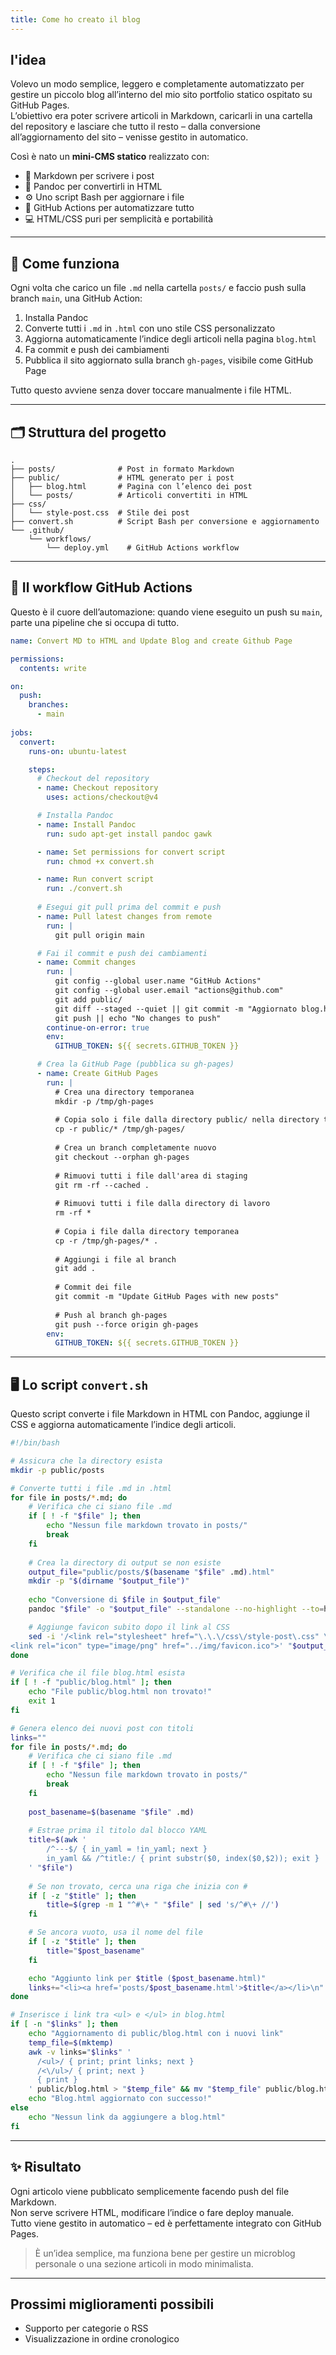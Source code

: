 ```yaml
---
title: Come ho creato il blog
---
```


<div class="content">

## l'idea

Volevo un modo semplice, leggero e completamente automatizzato per gestire un piccolo blog all’interno del mio sito portfolio statico ospitato su GitHub Pages.  
L’obiettivo era poter scrivere articoli in Markdown, caricarli in una cartella del repository e lasciare che tutto il resto – dalla conversione all’aggiornamento del sito – venisse gestito in automatico.

Così è nato un **mini-CMS statico** realizzato con:

- 📝 Markdown per scrivere i post
- 🔁 Pandoc per convertirli in HTML
- ⚙️ Uno script Bash per aggiornare i file
- 🤖 GitHub Actions per automatizzare tutto
- 💻 HTML/CSS puri per semplicità e portabilità

---

## 🚀 Come funziona

Ogni volta che carico un file `.md` nella cartella `posts/` e faccio push sulla branch `main`, una GitHub Action:

1. Installa Pandoc
2. Converte tutti i `.md` in `.html` con uno stile CSS personalizzato
3. Aggiorna automaticamente l’indice degli articoli nella pagina `blog.html`
4. Fa commit e push dei cambiamenti
5. Pubblica il sito aggiornato sulla branch `gh-pages`, visibile come GitHub Page

Tutto questo avviene senza dover toccare manualmente i file HTML.

---

## 🗂️ Struttura del progetto

```
.
├── posts/              # Post in formato Markdown
├── public/             # HTML generato per i post
│   ├── blog.html       # Pagina con l’elenco dei post
│   └── posts/          # Articoli convertiti in HTML
├── css/
│   └── style-post.css  # Stile dei post
├── convert.sh          # Script Bash per conversione e aggiornamento
└── .github/
    └── workflows/
        └── deploy.yml    # GitHub Actions workflow
```

---

## 🔧 Il workflow GitHub Actions

Questo è il cuore dell’automazione: quando viene eseguito un push su `main`, parte una pipeline che si occupa di tutto.

```yaml
name: Convert MD to HTML and Update Blog and create Github Page

permissions:
  contents: write

on:
  push:
    branches:
      - main
   
jobs:
  convert:
    runs-on: ubuntu-latest

    steps:
      # Checkout del repository
      - name: Checkout repository
        uses: actions/checkout@v4

      # Installa Pandoc
      - name: Install Pandoc
        run: sudo apt-get install pandoc gawk

      - name: Set permissions for convert script
        run: chmod +x convert.sh 

      - name: Run convert script
        run: ./convert.sh
        
      # Esegui git pull prima del commit e push
      - name: Pull latest changes from remote
        run: |
          git pull origin main

      # Fai il commit e push dei cambiamenti
      - name: Commit changes
        run: |
          git config --global user.name "GitHub Actions"
          git config --global user.email "actions@github.com"
          git add public/
          git diff --staged --quiet || git commit -m "Aggiornato blog.html e post"
          git push || echo "No changes to push"
        continue-on-error: true
        env:
          GITHUB_TOKEN: ${{ secrets.GITHUB_TOKEN }}

      # Crea la GitHub Page (pubblica su gh-pages)
      - name: Create GitHub Pages
        run: |
          # Crea una directory temporanea
          mkdir -p /tmp/gh-pages
          
          # Copia solo i file dalla directory public/ nella directory temporanea
          cp -r public/* /tmp/gh-pages/
          
          # Crea un branch completamente nuovo
          git checkout --orphan gh-pages
          
          # Rimuovi tutti i file dall'area di staging
          git rm -rf --cached .
          
          # Rimuovi tutti i file dalla directory di lavoro
          rm -rf *
          
          # Copia i file dalla directory temporanea
          cp -r /tmp/gh-pages/* .
          
          # Aggiungi i file al branch
          git add .
          
          # Commit dei file
          git commit -m "Update GitHub Pages with new posts"
          
          # Push al branch gh-pages
          git push --force origin gh-pages
        env:
          GITHUB_TOKEN: ${{ secrets.GITHUB_TOKEN }}
```

---

## 🖥️ Lo script `convert.sh`

Questo script converte i file Markdown in HTML con Pandoc, aggiunge il CSS e aggiorna automaticamente l’indice degli articoli.

```bash
#!/bin/bash

# Assicura che la directory esista
mkdir -p public/posts

# Converte tutti i file .md in .html
for file in posts/*.md; do
    # Verifica che ci siano file .md
    if [ ! -f "$file" ]; then
        echo "Nessun file markdown trovato in posts/"
        break
    fi
    
    # Crea la directory di output se non esiste
    output_file="public/posts/$(basename "$file" .md).html"
    mkdir -p "$(dirname "$output_file")"
    
    echo "Conversione di $file in $output_file"
    pandoc "$file" -o "$output_file" --standalone --no-highlight --to=html5 --css="../css/style-post.css"

    # Aggiunge favicon subito dopo il link al CSS
    sed -i '/<link rel="stylesheet" href="\.\.\/css\/style-post\.css" \/>/a \
<link rel="icon" type="image/png" href="../img/favicon.ico">' "$output_file"
done

# Verifica che il file blog.html esista
if [ ! -f "public/blog.html" ]; then
    echo "File public/blog.html non trovato!"
    exit 1
fi

# Genera elenco dei nuovi post con titoli
links=""
for file in posts/*.md; do
    # Verifica che ci siano file .md
    if [ ! -f "$file" ]; then
        echo "Nessun file markdown trovato in posts/"
        break
    fi
    
    post_basename=$(basename "$file" .md)
    
    # Estrae prima il titolo dal blocco YAML
    title=$(awk '
        /^---$/ { in_yaml = !in_yaml; next }
        in_yaml && /^title:/ { print substr($0, index($0,$2)); exit }
    ' "$file")
    
    # Se non trovato, cerca una riga che inizia con #
    if [ -z "$title" ]; then
        title=$(grep -m 1 "^#\+ " "$file" | sed 's/^#\+ //')
    fi

    # Se ancora vuoto, usa il nome del file
    if [ -z "$title" ]; then
        title="$post_basename"
    fi

    echo "Aggiunto link per $title ($post_basename.html)"
    links+="<li><a href='posts/$post_basename.html'>$title</a></li>\n"
done

# Inserisce i link tra <ul> e </ul> in blog.html
if [ -n "$links" ]; then
    echo "Aggiornamento di public/blog.html con i nuovi link"
    temp_file=$(mktemp)
    awk -v links="$links" '
      /<ul>/ { print; print links; next }
      /<\/ul>/ { print; next }
      { print }
    ' public/blog.html > "$temp_file" && mv "$temp_file" public/blog.html
    echo "Blog.html aggiornato con successo!"
else
    echo "Nessun link da aggiungere a blog.html"
fi
```

---

## ✨ Risultato

Ogni articolo viene pubblicato semplicemente facendo push del file Markdown.  
Non serve scrivere HTML, modificare l’indice o fare deploy manuale.  
Tutto viene gestito in automatico – ed è perfettamente integrato con GitHub Pages.

> È un’idea semplice, ma funziona bene per gestire un microblog personale o una sezione articoli in modo minimalista.

---

## Prossimi miglioramenti possibili

- Supporto per categorie o RSS
- Visualizzazione in ordine cronologico

</div>